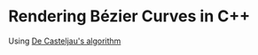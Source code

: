 # Rendering Bézier Curves in C++
Using [De Casteljau's algorithm](https://en.wikipedia.org/wiki/De_Casteljau%27s_algorithm)


